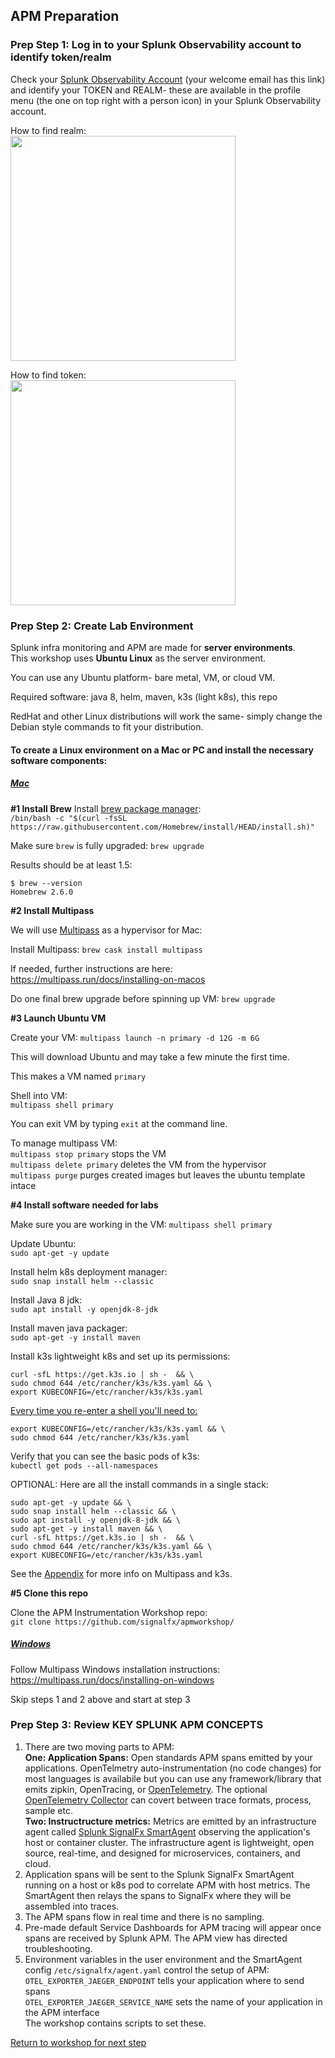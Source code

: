 ## APM Preparation

### Prep Step 1: Log in to your Splunk Observability account to identify token/realm  

Check your [Splunk Observability Account](https://login.signalfx.com) (your welcome email has this link) and identify your TOKEN and REALM- these are available in the profile menu (the one on top right with a person icon) in your Splunk Observability  account.

How to find realm:  
<img src="../../../assets/org.png" width="360" />  

How to find token:  
<img src="../../../assets/token.png" width="360" />  


### Prep Step 2: Create Lab Environment  

Splunk infra monitoring and APM are made for **server environments**.  
This workshop uses **Ubuntu Linux** as the server environment.

You can use any Ubuntu platform- bare metal, VM, or cloud VM.

Required software: java 8, helm, maven, k3s (light k8s), this repo

RedHat and other Linux distributions will work the same- simply change the Debian style commands to fit your distribution.

#### To create a Linux environment on a Mac or PC and install the necessary software components:

##### <ins>Mac</ins>

**#1 Install Brew**
Install [brew package manager](https://brew.sh):  
`/bin/bash -c "$(curl -fsSL https://raw.githubusercontent.com/Homebrew/install/HEAD/install.sh)"` 

Make sure `brew` is fully upgraded: `brew upgrade`

Results should be at least 1.5:
```
$ brew --version
Homebrew 2.6.0
```

**#2 Install Multipass**

We will use [Multipass](https://multipass.run) as a hypervisor for Mac: 

Install Multipass: `brew cask install multipass`

If needed, further instructions are here: https://multipass.run/docs/installing-on-macos

Do one final brew upgrade before spinning up VM: `brew upgrade`

**#3 Launch Ubuntu VM**

Create your VM: `multipass launch -n primary -d 12G -m 6G`

This will download Ubuntu and may take a few minute the first time.

This makes a VM named `primary`

Shell into VM:  
`multipass shell primary`

You can exit VM by typing `exit` at the command line.

To manage multipass VM:  
`multipass stop primary` stops the VM  
`multipass delete primary` deletes the VM from the hypervisor  
`multipass purge` purges created images but leaves the ubuntu template intace  

**#4 Install software needed for labs**

Make sure you are working in the VM: `multipass shell primary`

Update Ubuntu:  
`sudo apt-get -y update`

Install helm k8s deployment manager:  
`sudo snap install helm --classic`  

Install Java 8 jdk:  
`sudo apt install -y openjdk-8-jdk`     

Install maven java packager:  
`sudo apt-get -y install maven`  

Install k3s lightweight k8s and set up its permissions:
```
curl -sfL https://get.k3s.io | sh -  && \
sudo chmod 644 /etc/rancher/k3s/k3s.yaml && \  
export KUBECONFIG=/etc/rancher/k3s/k3s.yaml  
```

<ins>Every time you re-enter a shell you'll need to:</ins>   
```
export KUBECONFIG=/etc/rancher/k3s/k3s.yaml && \
sudo chmod 644 /etc/rancher/k3s/k3s.yaml  
```
Verify that you can see the basic pods of k3s:  
`kubectl get pods --all-namespaces`

OPTIONAL: Here are all the install commands in a single stack:  
```
sudo apt-get -y update && \
sudo snap install helm --classic && \
sudo apt install -y openjdk-8-jdk && \
sudo apt-get -y install maven && \
curl -sfL https://get.k3s.io | sh -  && \
sudo chmod 644 /etc/rancher/k3s/k3s.yaml && \
export KUBECONFIG=/etc/rancher/k3s/k3s.yaml
```

See the [Appendix](4-appendix.md) for more info on Multipass and k3s.

**#5 Clone this repo**

Clone the APM Instrumentation Workshop repo:  
`git clone https://github.com/signalfx/apmworkshop/`

##### <ins>Windows</ins>

Follow Multipass Windows installation instructions: https://multipass.run/docs/installing-on-windows

Skip steps 1 and 2 above and start at step 3

### Prep Step 3: Review KEY SPLUNK APM CONCEPTS

1. There are two moving parts to APM:    
   **One: Application Spans:** Open standards APM spans emitted by your applications. OpenTelmetry auto-instrumentation (no code changes) for most languages is availabile but you can use any framework/library that emits zipkin, OpenTracing, or [OpenTelemetry](https://opentelemtry.io). The optional [OpenTelemetry Collector](https://github.com/open-telemetry/opentelemetry-collector) can covert between trace formats, process, sample etc.  
   **Two: Instructructure metrics:** Metrics are emitted by an infrastructure agent called [Splunk SignalFx SmartAgent](https://docs.signalfx.com/en/latest/integrations/agent/agent-install-methods.html) observing the application's host or container cluster. The infrastructure agent is lightweight, open source, real-time, and designed for microservices, containers, and cloud.   
2. Application spans will be sent to the Splunk SignalFx SmartAgent running on a host or k8s pod to correlate APM with host metrics. The SmartAgent then relays the spans to SignalFx where they will be assembled into traces.   
3. The APM spans flow in real time and there is no sampling.  
4. Pre-made default Service Dashboards for APM tracing will appear once spans are received by Splunk APM. The APM view has directed troubleshooting. 
5. Environment variables in the user environment and the SmartAgent config `/etc/signalfx/agent.yaml` control the setup of APM:      
`OTEL_EXPORTER_JAEGER_ENDPOINT` tells your application where to send spans  
`OTEL_EXPORTER_JAEGER_SERVICE_NAME` sets the name of your application in the APM interface  
The workshop contains scripts to set these.

[Return to workshop for next step](../README.md)
